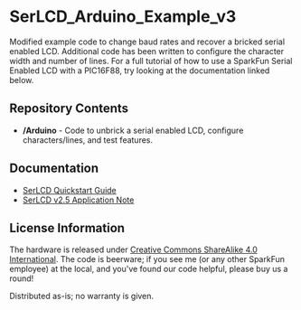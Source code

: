 # SerLCD_Arduino_Example_v3
  Modified example code to change baud rates and recover a bricked serial enabled LCD. Additional code has been written to configure the character width and number of lines. For a full tutorial of how to use a SparkFun Serial Enabled LCD with a PIC16F88, try looking at the documentation linked below.

Repository Contents
-------------------
* **/Arduino** - Code to unbrick a serial enabled LCD, configure characters/lines, and test features.

Documentation
-------------------
* [SerLCD Quickstart Guide](https://www.sparkfun.com/tutorials/246)
* [SerLCD v2.5 Application Note](https://learn.sparkfun.com/resources/113)

License Information
-------------------
The hardware is released under [Creative Commons ShareAlike 4.0 International](https://creativecommons.org/licenses/by-sa/4.0/).
The code is beerware; if you see me (or any other SparkFun employee) at the local, and you've found our code helpful, please buy us a round!

Distributed as-is; no warranty is given.
